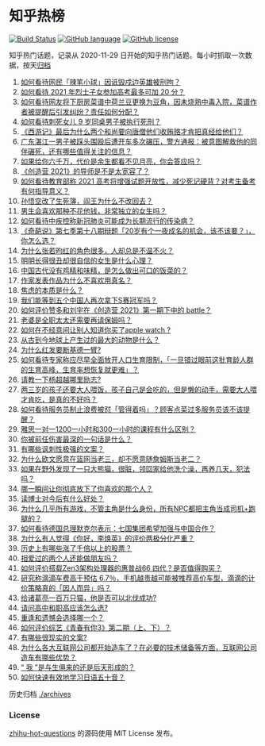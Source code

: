 # 知乎热榜
[![Build Status](https://github.com/ToWeLong/zhihu-hot-questions/workflows/CI/badge.svg)](https://github.com/ToWeLong/zhihu-hot-questions/actions)
[![GitHub language](https://img.shields.io/badge/language-golang-orange.svg)](https://golang.org/)
[![GitHub license](https://img.shields.io/github/license/ToWeLong/zhihu-hot-questions)](https://github.com/ToWeLong/zhihu-hot-questions/blob/main/LICENSE)

知乎热门话题，记录从 2020-11-29 日开始的知乎热门话题。每小时抓取一次数据，按天[归档](./archives)

<!-- BEGIN -->

1. [如何看待网民「辣笔小球」因诋毁戍边英雄被刑拘？](https://www.zhihu.com/question/445377945)
1. [如何看待 2021 年烈士子女参加高考最多可加 20 分？](https://www.zhihu.com/question/445355385)
1. [如何看待网友将下厨房菜谱中荷兰豆更换为豆角，因未烧熟中毒入院，菜谱作者被提醒后引发纠纷？责任如何分配？](https://www.zhihu.com/question/445068038)
1. [如何看待刺死女儿 9 岁同桌男子被执行死刑？](https://www.zhihu.com/question/445417919)
1. [《西游记》最后为什么两个和尚要向唐僧他们收贿赂才肯把真经给他们？](https://www.zhihu.com/question/24693019)
1. [广东湛江一男子被踩头围殴后遭开车多次碾压，警方通报：被意图解救他的同伴碾死，还有哪些值得关注的信息？](https://www.zhihu.com/question/445347040)
1. [如果给你六千万，代价是余生都看不见月亮，你会答应吗？](https://www.zhihu.com/question/444969517)
1. [《创造营 2021》的导师是不是太宽容了？](https://www.zhihu.com/question/442243360)
1. [如何看待教育部称 2021 高考将增强试题开放性，减少死记硬背？对考生备考有何指导意义？](https://www.zhihu.com/question/445200272)
1. [孙悟空改了生死簿，阎王为什么不改回去？](https://www.zhihu.com/question/444695125)
1. [男生会喜欢那种不花他钱，非常独立的女生吗？](https://www.zhihu.com/question/434611149)
1. [如何看待中疾控称新冠肺炎可能成为长期流行的传染病？](https://www.zhihu.com/question/445414084)
1. [《奇葩说》第七季第十八期辩题「20岁有个一夜成名的机会，该不该要？」，你怎么选？](https://www.zhihu.com/question/445274727)
1. [为什么张若昀红的角色很多，人却总是不温不火？](https://www.zhihu.com/question/442901034)
1. [明明长得很丑却很自信的女生是什么心理？](https://www.zhihu.com/question/439326266)
1. [中国古代没有鸡精和味精，是怎么做出可口的饭菜的？](https://www.zhihu.com/question/28560173)
1. [作家发表作品为什么不喜欢用真名？](https://www.zhihu.com/question/445020832)
1. [焦虑的本质是什么？](https://www.zhihu.com/question/320535511)
1. [我们能等到五个中国人再次拿下S赛冠军吗？](https://www.zhihu.com/question/445019428)
1. [如何评价赞多和刘宇在《创造营 2021》第一期下中的 battle？](https://www.zhihu.com/question/445440019)
1. [老婆是全职太太还需要再请保姆吗？](https://www.zhihu.com/question/445087296)
1. [如何在不经意间让别人知道你买了apple watch ?](https://www.zhihu.com/question/442518820)
1. [从古到今地球上产生过的最大的动物是什么？](https://www.zhihu.com/question/444406097)
1. [为什么红发要断基德一臂?](https://www.zhihu.com/question/444579935)
1. [如何看待专家称应尽早全面放开人口生育限制，「一旦错过眼前这批育龄人群的生育高峰，生育率想恢复就更难」？](https://www.zhihu.com/question/445187585)
1. [请教一下杨超越哪里励志?](https://www.zhihu.com/question/432152643)
1. [两三岁的孩子还要大人喂饭，孩子自己是会吃的，但是懒的动手，需要大人喂才肯吃，是真的不好吗？](https://www.zhihu.com/question/439349514)
1. [如何看待服务员制止浪费被怼「管得着吗」？顾客点菜过多服务员该不该提醒？](https://www.zhihu.com/question/445338774)
1. [雅思一对一1200一小时和300一小时的课程有什么区别？](https://www.zhihu.com/question/59785170)
1. [你被前任伤害最深的一句话是什么？](https://www.zhihu.com/question/314118050)
1. [有哪些讽刺性极强的文案？](https://www.zhihu.com/question/442190842)
1. [为什么欧文愿意在篮网当老三，却不愿意随詹姆斯当老二？](https://www.zhihu.com/question/445286175)
1. [如果在野外发现了一只大熊猫，很脏，领回家给他洗个澡，再养几天，犯法吗？](https://www.zhihu.com/question/444398458)
1. [哪一瞬间让你彻底放下了你喜欢的那个人？](https://www.zhihu.com/question/443510706)
1. [读博士对今后有什么好处？](https://www.zhihu.com/question/418357233)
1. [为什么几乎所有游戏，不管主角是什么身份，所有NPC都把主角当成司机+跑腿的？](https://www.zhihu.com/question/444842128)
1. [如何看待德国总理默克尔表示：七国集团希望加强与中国合作？](https://www.zhihu.com/question/445343742)
1. [为什么有人觉得《你好，李焕英》的评价两极分化严重？](https://www.zhihu.com/question/444630605)
1. [历史上有哪些涨了千倍以上的股票？](https://www.zhihu.com/question/29277660)
1. [相爱过的两个人还能做朋友吗？](https://www.zhihu.com/question/443703615)
1. [如何评价搭载Zen3架构处理器的惠普战66 四代？是否值得购买？](https://www.zhihu.com/question/445390782)
1. [研究称滴滴车费高于预估 6.7％，手机越贵越可能被推荐高价车型，滴滴的计价策略真的「因人而异」吗？](https://www.zhihu.com/question/445369806)
1. [给诸葛亮一百万只猫，他是否可以北伐成功?](https://www.zhihu.com/question/444470727)
1. [请问高中和职高应该怎么选?](https://www.zhihu.com/question/443495418)
1. [重逢和遗憾会选择哪一个？](https://www.zhihu.com/question/441082009)
1. [如何评价综艺《青春有你3》第二期（上、下）？](https://www.zhihu.com/question/445407736)
1. [有哪些很现实的文案?](https://www.zhihu.com/question/442646647)
1. [为什么各大互联网公司都开始造车了？在必要的技术储备等方面，互联网公司造车有哪些优势？](https://www.zhihu.com/question/445226182)
1. [“ 我 ”是与生俱来的还是后天形成的？](https://www.zhihu.com/question/444149650)
1. [如何快速有效地学习日语五十音？](https://www.zhihu.com/question/20318161)

<!-- END -->

历史归档 [./archives](./archives)


### License
[zhihu-hot-questions](https://github.com/towelong/zhihu-hot-questions) 的源码使用 MIT License 发布。